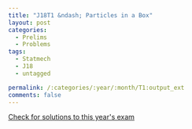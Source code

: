```yaml
---
title: "J18T1 &ndash; Particles in a Box"
layout: post
categories:
  - Prelims
  - Problems
tags:
  - Statmech
  - J18
  - untagged

permalink: /:categories/:year/:month/T1:output_ext
comments: false
---
```

<object data="2018J1T.pdf" type="application/pdf" width="100%" height="500"></object>
<div class="message"><a href='https://princetonprelim.com/prelim/40/'>Check for solutions to this year's exam</a></div>